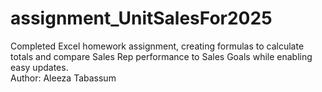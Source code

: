 # assignment_UnitSalesFor2025
Completed Excel homework assignment, creating formulas to calculate totals and compare Sales Rep performance to Sales Goals while enabling easy updates.
<br>
Author: Aleeza Tabassum
